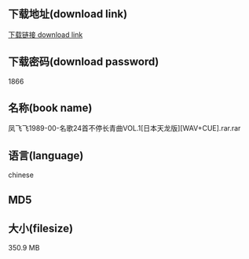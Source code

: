 ## 下载地址(download link)
[下载链接 download link](https://voluble-croquembouche-d321dc.netlify.app/?s=%E5%87%A4%E9%A3%9E%E9%A3%9E1989-00-%E5%90%8D%E6%AD%8C24%E9%A6%96%E4%B8%8D%E5%81%9C%E9%95%BF%E9%9D%92%E6%9B%B2VOL.1%5B%E6%97%A5%E6%9C%AC%E5%A4%A9%E9%BE%99%E7%89%88%5D%5BWAV%2BCUE%5D.rar)

## 下载密码(download password)
1866

## 名称(book name)
凤飞飞1989-00-名歌24首不停长青曲VOL.1[日本天龙版][WAV+CUE].rar.rar

## 语言(language)
chinese

## MD5


## 大小(filesize)
350.9 MB
